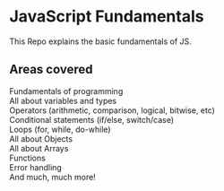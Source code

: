 # JavaScript Fundamentals

This Repo explains the basic fundamentals of JS. 

##  Areas covered

Fundamentals of programming\
All about variables and types\
Operators (arithmetic, comparison, logical, bitwise, etc)\
Conditional statements (if/else, switch/case)\
Loops (for, while, do-while)\
All about Objects\
All about Arrays\
Functions\
Error handling\
And much, much more!
